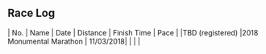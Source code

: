 
## Race Log

| No. | Name | Date | Distance | Finish Time | Pace |
|TBD (registered) |2018 Monumental Marathon  | 11/03/2018| | | |
